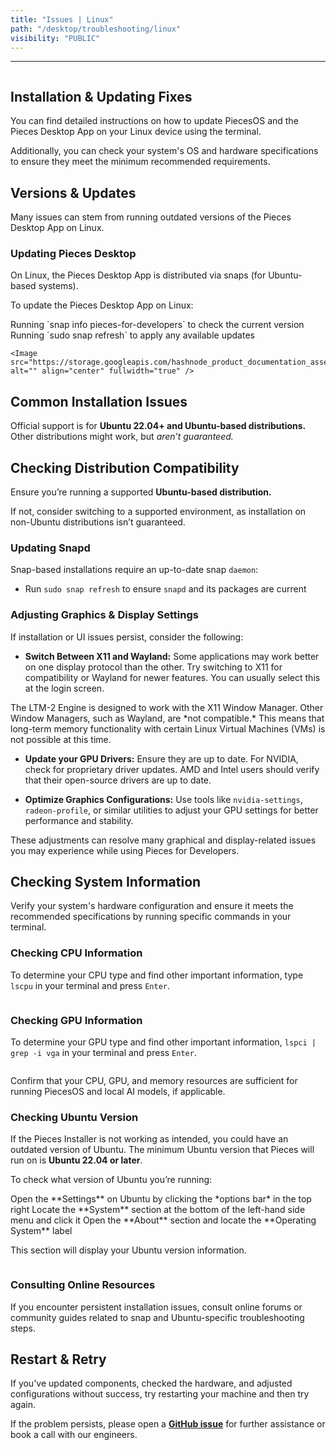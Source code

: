 ```yaml
---
title: "Issues | Linux"
path: "/desktop/troubleshooting/linux"
visibility: "PUBLIC"
---
```

***

<Image src="https://storage.googleapis.com/hashnode_product_documentation_assets/meet_pieces_assets/meet_pieces/troubleshooting/linux/troubleshooting_linux.png" alt="" align="center" fullwidth="true" />

## Installation & Updating Fixes

You can find detailed instructions on how to update PiecesOS and the Pieces Desktop App on your Linux device using the terminal.

Additionally, you can check your system's OS and hardware specifications to ensure they meet the minimum recommended requirements.

<on-device-storage />

## Versions & Updates

Many issues can stem from running outdated versions of the Pieces Desktop App on Linux.

### Updating Pieces Desktop

On Linux, the Pieces Desktop App is distributed via snaps (for Ubuntu-based systems).

To update the Pieces Desktop App on Linux:

<Steps>
  <Step title="Check the Current Version">
    Running `snap info pieces-for-developers` to check the current version
  </Step>

  <Step title="Check for Updates">
    Running `sudo snap refresh` to apply any available updates

    <Image src="https://storage.googleapis.com/hashnode_product_documentation_assets/meet_pieces_assets/meet_pieces/troubleshooting/linux/snap_refresh_PFD.gif" alt="" align="center" fullwidth="true" />
  </Step>
</Steps>

## Common Installation Issues

Official support is for **Ubuntu 22.04+ and Ubuntu-based distributions.** Other distributions might work, but *aren’t guaranteed.*

## Checking Distribution Compatibility

Ensure you’re running a supported **Ubuntu-based distribution.**

If not, consider switching to a supported environment, as installation on non-Ubuntu distributions isn’t guaranteed.

### Updating Snapd

Snap-based installations require an up-to-date snap `daemon`:

* Run `sudo snap refresh` to ensure `snapd` and its packages are current

### Adjusting Graphics & Display Settings

If installation or UI issues persist, consider the following:

* **Switch Between X11 and Wayland:** Some applications may work better on one display protocol than the other. Try switching to X11 for compatibility or Wayland for newer features. You can usually select this at the login screen.

<Callout type="alert">
  The LTM-2 Engine is designed to work with the X11 Window Manager. Other Window Managers, such as Wayland, are *not compatible.* This means that long-term memory functionality with certain Linux Virtual Machines (VMs) is not possible at this time.
</Callout>

* **Update your GPU Drivers:** Ensure they are up to date. For NVIDIA, check for proprietary driver updates. AMD and Intel users should verify that their open-source drivers are up to date.

* **Optimize Graphics Configurations:** Use tools like `nvidia-settings`, `radeon-profile`, or similar utilities to adjust your GPU settings for better performance and stability.

These adjustments can resolve many graphical and display-related issues you may experience while using Pieces for Developers.

## Checking System Information

Verify your system's hardware configuration and ensure it meets the recommended specifications by running specific commands in your terminal.

### Checking CPU Information

To determine your CPU type and find other important information, type `lscpu` in your terminal and press `Enter`.

<Image src="https://storage.googleapis.com/hashnode_product_documentation_assets/meet_pieces_assets/meet_pieces/troubleshooting/linux/lscpu_UBUNTU.png" alt="" align="center" fullwidth="true" />

### Checking GPU Information

To determine your GPU type and find other important information, `lspci | grep -i vga` in your terminal and press `Enter`.

<Image src="https://storage.googleapis.com/hashnode_product_documentation_assets/meet_pieces_assets/meet_pieces/troubleshooting/linux/lscpi_UBUNTU.png" alt="" align="center" fullwidth="true" />

Confirm that your CPU, GPU, and memory resources are sufficient for running PiecesOS and local AI models, if applicable.

### Checking Ubuntu Version

If the Pieces Installer is not working as intended, you could have an outdated version of Ubuntu. The minimum Ubuntu version that Pieces will run on is **Ubuntu 22.04 or later**.

To check what version of Ubuntu you’re running:

<Steps>
  <Step title="Open Settings">
    Open the **Settings** on Ubuntu by clicking the *options bar* in the top right
  </Step>

  <Step title="Find the System Section">
    Locate the **System** section at the bottom of the left-hand side menu and click it
  </Step>

  <Step title="Open the About Section">
    Open the **About** section and locate the **Operating System** label
  </Step>
</Steps>

This section will display your Ubuntu version information.

<Image src="https://storage.googleapis.com/hashnode_product_documentation_assets/meet_pieces_assets/meet_pieces/troubleshooting/linux/settings_about_system.gif" alt="" align="center" fullwidth="true" />

### Consulting Online Resources

If you encounter persistent installation issues, consult online forums or community guides related to snap and Ubuntu-specific troubleshooting steps.

## Restart & Retry

If you've updated components, checked the hardware, and adjusted configurations without success, try restarting your machine and then try again.

If the problem persists, please open a <a target="_blank" href="https://github.com/pieces-app/support/issues">**GitHub issue**</a> for further assistance or book a call with our engineers.
